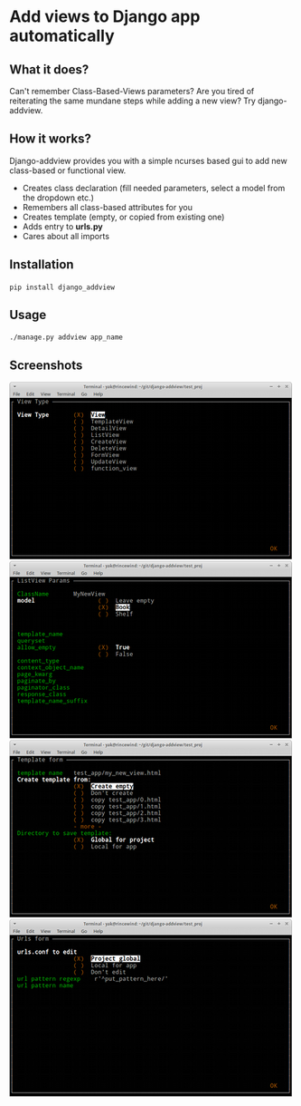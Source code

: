# Add views to Django app automatically

## What it does?

Can't remember Class-Based-Views parameters?
Are you tired of reiterating the same mundane steps while adding a new view?
Try django-addview.

## How it works?

Django-addview provides you with a simple ncurses based gui to add new class-based or functional view.

* Creates class declaration (fill needed parameters, select a model from the dropdown etc.)
* Remembers all class-based attributes for you
* Creates template (empty, or copied from existing one)
* Adds entry to __urls.py__
* Cares about all imports

## Installation

`pip install django_addview`

## Usage

`./manage.py addview app_name`

## Screenshots
![screenshot 1](/_screenshots/addview1.png?raw=true)
![screenshot 2](/_screenshots/addview2.png?raw=true)
![screenshot 3](/_screenshots/addview3.png?raw=true)
![screenshot 4](/_screenshots/addview4.png?raw=true)
